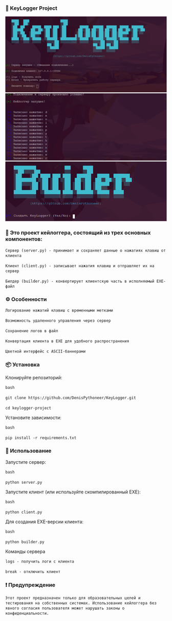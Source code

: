 ### 🐍 KeyLogger Project

![Скриншот интерфейса server.py](https://raw.githubusercontent.com/DenisPythoneer/KeyLogger/main/image/screenshotOne.png)
![Скриншот интерфейса client.py](https://raw.githubusercontent.com/DenisPythoneer/KeyLogger/main/image/screenshotTwo.png)
![Скриншот интерфейса builder.py](https://raw.githubusercontent.com/DenisPythoneer/KeyLogger/main/image/screenshotThree.png)

### 📣 Это проект кейлоггера, состоящий из трех основных компонентов:

    Сервер (server.py) - принимает и сохраняет данные о нажатиях клавиш от клиента

    Клиент (client.py) - записывает нажатия клавиш и отправляет их на сервер

    Билдер (builder.py) - конвертирует клиентскую часть в исполняемый EXE-файл

### ⚙️ Особенности

    Логирование нажатий клавиш с временными метками

    Возможность удаленного управления через сервер

    Сохранение логов в файл

    Конвертация клиента в EXE для удобного распространения

    Цветной интерфейс с ASCII-баннерами

### 📦 Установка

Клонируйте репозиторий:

    bash

    git clone https://github.com/DenisPythoneer/KeyLogger.git
    
    cd keylogger-project

Установите зависимости:

    bash

    pip install -r requirements.txt

### 🚀 Использование

Запустите сервер:

    bash

    python server.py

Запустите клиент (или используйте скомпилированный EXE):
      
    bash

    python client.py

Для создания EXE-версии клиента:
    
    bash

    python builder.py

Команды сервера

    logs - получить логи с клиента

    break - отключить клиент

### ❗ Предупреждение

    Этот проект предназначен только для образовательных целей и тестирования на собственных системах. Использование кейлоггера без явного согласия пользователя может нарушать законы о конфиденциальности.
